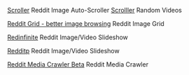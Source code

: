 
[Scroller](https://scrolller.com/)
Reddit Image Auto-Scroller
[Scrolller](https://scrolller.com/?filter=videos)
Random Videos

[Reddit Grid - better image browsing](https://redditgrid.com/)
Reddit Image Grid

[Redinfinite](https://redinfinite.com/)
Reddit Image/Video Slideshow

[Redditp](https://www.redditp.com/)
Reddit Image/Video Slideshow

[Reddit Media Crawler Beta](https://scrolldrop.com/)
Reddit Media Crawler
